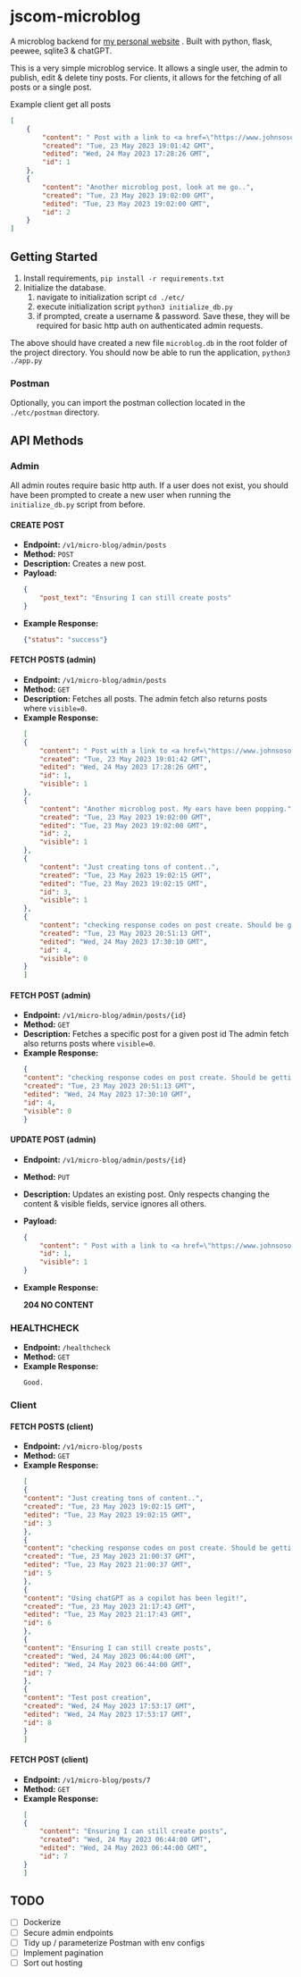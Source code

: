 # jscom-microblog

A microblog backend for [my personal website](https://www.johnsosoka.com/bits/) . Built with python, flask, peewee, 
sqlite3 & chatGPT.

This is a very simple microblog service. It allows a single user, the admin to publish, edit & delete tiny posts. For 
clients, it allows for the fetching of all posts or a single post. 

Example client get all posts

```json
[
    {
        "content": " Post with a link to <a href=\"https://www.johnsosoka.com\">my website</a>. If it works as expected, it should be saved to the db as an href.",
        "created": "Tue, 23 May 2023 19:01:42 GMT",
        "edited": "Wed, 24 May 2023 17:28:26 GMT",
        "id": 1
    },
    {
        "content": "Another microblog post, look at me go..",
        "created": "Tue, 23 May 2023 19:02:00 GMT",
        "edited": "Tue, 23 May 2023 19:02:00 GMT",
        "id": 2
    }
]
```

## Getting Started

1. Install requirements, `pip install -r requirements.txt`
2. Initialize the database.
   1. navigate to initialization script `cd ./etc/` 
   2. execute initialization script `python3 initialize_db.py`
   3. if prompted, create a username & password. Save these, they will be required for basic http auth on authenticated admin requests.

The above should have created a new file `microblog.db` in the root folder of the project directory. You should now be
able to run the application, `python3 ./app.py`

### Postman

Optionally, you can import the postman collection located in the `./etc/postman` directory.

## API Methods

### Admin

All admin routes require basic http auth. If a user does not exist, you should have been prompted to create a new user 
when running the `initialize_db.py` script from before.

#### CREATE POST
- **Endpoint:** `/v1/micro-blog/admin/posts`
- **Method:** `POST`
- **Description:** Creates a new post.
- **Payload:**
    ```json
    {
        "post_text": "Ensuring I can still create posts"
    }
    ```
- **Example Response:**
    ```json
    {"status": "success"}
    ```

#### FETCH POSTS (admin)
- **Endpoint:** `/v1/micro-blog/admin/posts`
- **Method:** `GET`
- **Description:** Fetches all posts. The admin fetch also returns posts where `visible=0`.
- **Example Response:**
    ```json
    [
    {
        "content": " Post with a link to <a href=\"https://www.johnsosoka.com\">my website</a>. If it works as expected, it should be saved to the db as an href.",
        "created": "Tue, 23 May 2023 19:01:42 GMT",
        "edited": "Wed, 24 May 2023 17:28:26 GMT",
        "id": 1,
        "visible": 1
    },
    {
        "content": "Another microblog post. My ears have been popping.",
        "created": "Tue, 23 May 2023 19:02:00 GMT",
        "edited": "Tue, 23 May 2023 19:02:00 GMT",
        "id": 2,
        "visible": 1
    },
    {
        "content": "Just creating tons of content..",
        "created": "Tue, 23 May 2023 19:02:15 GMT",
        "edited": "Tue, 23 May 2023 19:02:15 GMT",
        "id": 3,
        "visible": 1
    },
    {
        "content": "checking response codes on post create. Should be getting a 201",
        "created": "Tue, 23 May 2023 20:51:13 GMT",
        "edited": "Wed, 24 May 2023 17:30:10 GMT",
        "id": 4,
        "visible": 0
    }
    ]
    ```

#### FETCH POST (admin)
- **Endpoint:** `/v1/micro-blog/admin/posts/{id}`
- **Method:** `GET`
- **Description:** Fetches a specific post for a given post id The admin fetch also returns posts where `visible=0`.
- **Example Response:**
    ```json
    {
    "content": "checking response codes on post create. Should be getting a 201",
    "created": "Tue, 23 May 2023 20:51:13 GMT",
    "edited": "Wed, 24 May 2023 17:30:10 GMT",
    "id": 4,
    "visible": 0
    }
    ```

#### UPDATE POST (admin)
- **Endpoint:** `/v1/micro-blog/admin/posts/{id}`
- **Method:** `PUT`
- **Description:** Updates an existing post. Only respects changing the content & visible fields, service ignores all others.
- **Payload:**
    ```json
    {
        "content": " Post with a link to <a href=\"https://www.johnsosoka.com\">my website</a>. If it works as expected, it should be saved to the db as an href. Making another change",
        "id": 1,
        "visible": 1
    }
    ```
- **Example Response:**

    **204 NO CONTENT**

### HEALTHCHECK
- **Endpoint:** `/healthcheck`
- **Method:** `GET`
- **Example Response:**
    ```
    Good.
    ```
  
### Client

#### FETCH POSTS (client)
- **Endpoint:** `/v1/micro-blog/posts`
- **Method:** `GET`
- **Example Response:**
    ```json
    [
    {
    "content": "Just creating tons of content..",
    "created": "Tue, 23 May 2023 19:02:15 GMT",
    "edited": "Tue, 23 May 2023 19:02:15 GMT",
    "id": 3
    },
    {
    "content": "checking response codes on post create. Should be getting a 201",
    "created": "Tue, 23 May 2023 21:00:37 GMT",
    "edited": "Tue, 23 May 2023 21:00:37 GMT",
    "id": 5
    },
    {
    "content": "Using chatGPT as a copilot has been legit!",
    "created": "Tue, 23 May 2023 21:17:43 GMT",
    "edited": "Tue, 23 May 2023 21:17:43 GMT",
    "id": 6
    },
    {
    "content": "Ensuring I can still create posts",
    "created": "Wed, 24 May 2023 06:44:00 GMT",
    "edited": "Wed, 24 May 2023 06:44:00 GMT",
    "id": 7
    },
    {
    "content": "Test post creation",
    "created": "Wed, 24 May 2023 17:53:17 GMT",
    "edited": "Wed, 24 May 2023 17:53:17 GMT",
    "id": 8
    }
    ]
    ```

#### FETCH POST (client)
- **Endpoint:** `/v1/micro-blog/posts/7`
- **Method:** `GET`
- **Example Response:**
    ```json
    [
    {
        "content": "Ensuring I can still create posts",
        "created": "Wed, 24 May 2023 06:44:00 GMT",
        "edited": "Wed, 24 May 2023 06:44:00 GMT",
        "id": 7
    }
    ]
    ```


## TODO
- [ ] Dockerize
- [ ] Secure admin endpoints
- [ ] Tidy up / parameterize Postman with env configs
- [ ] Implement pagination
- [ ] Sort out hosting
